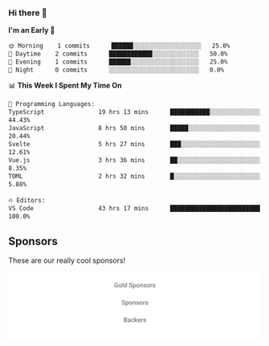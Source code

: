 ### Hi there 👋

<!--
**alexanderniebuhr/alexanderniebuhr** is a ✨ _special_ ✨ repository because its `README.md` (this file) appears on your GitHub profile.

Here are some ideas to get you started:

- 🔭 I’m currently working on ...
- 🌱 I’m currently learning ...
- 👯 I’m looking to collaborate on ...
- 🤔 I’m looking for help with ...
- 💬 Ask me about ...
- 📫 How to reach me: ...
- 😄 Pronouns: ...
- ⚡ Fun fact: ...
-->

<!--START_SECTION:waka-->
**I'm an Early 🐤** 

```text
🌞 Morning    1 commits      ██████░░░░░░░░░░░░░░░░░░░   25.0% 
🌆 Daytime    2 commits      ████████████░░░░░░░░░░░░░   50.0% 
🌃 Evening    1 commits      ██████░░░░░░░░░░░░░░░░░░░   25.0% 
🌙 Night      0 commits      ░░░░░░░░░░░░░░░░░░░░░░░░░   0.0%

```


📊 **This Week I Spent My Time On** 

```text
💬 Programming Languages: 
TypeScript               19 hrs 13 mins      ███████████░░░░░░░░░░░░░░   44.43% 
JavaScript               8 hrs 50 mins       █████░░░░░░░░░░░░░░░░░░░░   20.44% 
Svelte                   5 hrs 27 mins       ███░░░░░░░░░░░░░░░░░░░░░░   12.61% 
Vue.js                   3 hrs 36 mins       ██░░░░░░░░░░░░░░░░░░░░░░░   8.35% 
TOML                     2 hrs 32 mins       █░░░░░░░░░░░░░░░░░░░░░░░░   5.88%

🔥 Editors: 
VS Code                  43 hrs 17 mins      █████████████████████████   100.0%

```


<!--END_SECTION:waka-->

## Sponsors

These are our really cool sponsors!

<!-- sponsors -->

<!-- sponsors -->

<p align="center">
  <a href="https://github.com/sponsors/alexanderniebuhr">
    <img src='./sponsors.svg'/>
  </a>
</p>
